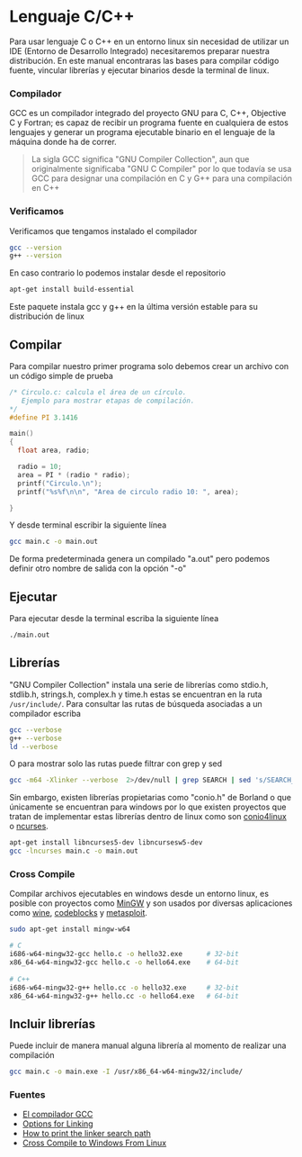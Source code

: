 # Lenguaje C/C++

Para usar lenguaje C o C++ en un entorno linux sin necesidad de utilizar un IDE (Entorno de Desarrollo Integrado) necesitaremos preparar nuestra distribución. En este manual encontraras las bases para compilar código fuente, vincular librerías y ejecutar binarios desde la terminal de linux.

### Compilador 

GCC es un compilador integrado del proyecto GNU para C, C++, Objective C y Fortran; es capaz de recibir un programa fuente en cualquiera de estos lenguajes y generar un programa ejecutable binario en el lenguaje de la máquina donde ha de correr.

> La sigla GCC significa "GNU Compiler Collection", aun que originalmente significaba "GNU C Compiler" por lo que todavía se usa GCC para designar una compilación en C y G++ para una compilación en C++

### Verificamos

Verificamos que tengamos instalado el compilador

```sh
gcc --version
g++ --version
```

En caso contrario lo podemos instalar desde el repositorio

```sh
apt-get install build-essential
```

Este paquete instala gcc y g++ en la última versión estable para su distribución de linux

## Compilar

Para compilar nuestro primer programa solo debemos crear un archivo con un código simple de prueba

```c
/* Circulo.c: calcula el área de un círculo.
   Ejemplo para mostrar etapas de compilación.
*/
#define PI 3.1416

main()
{
  float area, radio;

  radio = 10;
  area = PI * (radio * radio);
  printf("Circulo.\n");
  printf("%s%f\n\n", "Area de circulo radio 10: ", area);

}
```

Y desde terminal escribir la siguiente línea

```sh
gcc main.c -o main.out
```

De forma predeterminada genera un compilado "a.out" pero podemos definir otro nombre de salida con la opción "-o"

## Ejecutar

Para ejecutar desde la terminal escriba la siguiente línea

```sh
./main.out
```

## Librerías

"GNU Compiler Collection" instala una serie de librerías como stdio.h, stdlib.h, strings.h, complex.h y time.h estas se encuentran en la ruta `/usr/include/`. Para consultar las rutas de búsqueda asociadas a un compilador escriba

```sh
gcc --verbose
g++ --verbose
ld --verbose
```

O para mostrar solo las rutas puede filtrar con grep y sed

```sh
gcc -m64 -Xlinker --verbose  2>/dev/null | grep SEARCH | sed 's/SEARCH_DIR("=\?\([^"]\+\)"); */\1\n/g'  | grep -vE '^$'
```

Sin embargo, existen librerías propietarias como "conio.h" de Borland o que únicamente se encuentran para windows por lo que existen proyectos que tratan de implementar estas librerías dentro de linux como son [conio4linux](https://sourceforge.net/projects/conio4linux/) o [ncurses](https://www.gnu.org/software/ncurses/).

```sh
apt-get install libncurses5-dev libncursesw5-dev
gcc -lncurses main.c -o main.out
```

### Cross Compile

Compilar archivos ejecutables en windows desde un entorno linux, es posible con proyectos como [MinGW](https://sourceforge.net/p/mingw/mingw-org-wsl/ci/b4fe285fd979fae8364d3c70056584aaacd95e8b/tree/mingwrt/include/conio.h) y son usados por diversas aplicaciones como [wine](https://github.com/wine-mirror/wine/blob/master/include/msvcrt/conio.h), [codeblocks](www.codeblocks.org/downloads) y [metasploit](https://www.metasploit.com/download).

```sh
sudo apt-get install mingw-w64

# C
i686-w64-mingw32-gcc hello.c -o hello32.exe      # 32-bit
x86_64-w64-mingw32-gcc hello.c -o hello64.exe    # 64-bit
 
# C++
i686-w64-mingw32-g++ hello.cc -o hello32.exe     # 32-bit
x86_64-w64-mingw32-g++ hello.cc -o hello64.exe   # 64-bit
```

## Incluir librerías
Puede incluir de manera manual alguna librería al momento de realizar una compilación

```sh
gcc main.c -o main.exe -I /usr/x86_64-w64-mingw32/include/
```

### Fuentes

* [El compilador GCC](https://iie.fing.edu.uy/~vagonbar/gcc-make/gcc.htm)
* [Options for Linking](https://gcc.gnu.org/onlinedocs/gcc/Link-Options.html#Link-Options)
* [How to print the linker search path](https://stackoverflow.com/questions/9922949/how-to-print-the-ldlinker-search-path)
* [Cross Compile to Windows From Linux](https://arrayfire.com/cross-compile-to-windows-from-linux/)
